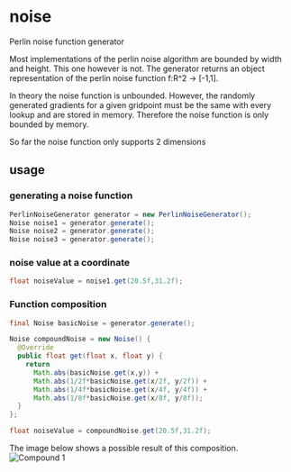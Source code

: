 # noise
Perlin noise function generator

Most implementations of the perlin noise algorithm are bounded by width and height. This one however is not. The generator returns an object representation of the 
perlin noise function f:R^2 -> [-1,1]. 

In theory the noise function is unbounded. However, the randomly generated gradients for a given gridpoint must be the same with every lookup and are stored in memory. Therefore the noise function is only bounded by memory.

So far the noise function only supports 2 dimensions

## usage

### generating a noise function
```java
PerlinNoiseGenerator generator = new PerlinNoiseGenerator(); 
Noise noise1 = generator.generate();
Noise noise2 = generator.generate();
Noise noise3 = generator.generate();
```
### noise value at a coordinate
```java
float noiseValue = noise1.get(20.5f,31.2f);
```

### Function composition
```java
final Noise basicNoise = generator.generate();

Noise compoundNoise = new Noise() {
  @Override
  public float get(float x, float y) {
    return
      Math.abs(basicNoise.get(x,y)) +
      Math.abs(1/2f*basicNoise.get(x/2f, y/2f)) +
      Math.abs(1/4f*basicNoise.get(x/4f, y/4f)) +
      Math.abs(1/8f*basicNoise.get(x/8f, y/8f));
  }
};

float noiseValue = compoundNoise.get(20.5f,31.2f);
```
The image below shows a possible result of this composition.
![Compound 1](https://github.com/sonsyphon/noise/blob/master/docs/compound1.png)


